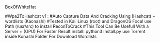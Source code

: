 
BoxOfWhiteHat

#Wpa2ToHashcat v1 : 
                  #Auto Capture Data And Cracking Using (Hashcat) + wordlists (Kaonashi) 
                  #Tested in Kali Linux (root) and DragonOS Focal use Path  (/usr/src) to install ReconToCrack
                  #This Tool Can Be Usefull With a Server + (GPU) For Faster Result
install:
          python3 install.py
          use Torrent inside Konashi Folder For Download Wordlists
